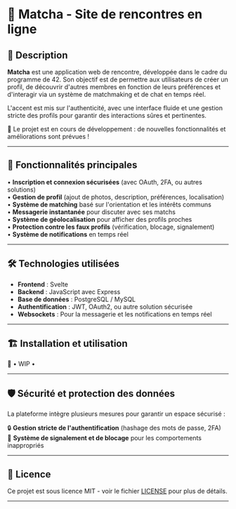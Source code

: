 # 🍃 Matcha - Site de rencontres en ligne  

## 📖 Description  

**Matcha** est une application web de rencontre, développée dans le cadre du programme de 42. Son objectif est de permettre aux utilisateurs de créer un profil, de découvrir d'autres membres en fonction de leurs préférences et d'interagir via un système de matchmaking et de chat en temps réel.  

L'accent est mis sur l'authenticité, avec une interface fluide et une gestion stricte des profils pour garantir des interactions sûres et pertinentes.  

🚧 Le projet est en cours de développement : de nouvelles fonctionnalités et améliorations sont prévues !

---

## 🚀 Fonctionnalités principales  

• **Inscription et connexion sécurisées** (avec OAuth, 2FA, ou autres solutions)  
• **Gestion de profil** (ajout de photos, description, préférences, localisation)  
• **Système de matching** basé sur l'orientation et les intérêts communs  
• **Messagerie instantanée** pour discuter avec ses matchs  
• **Système de géolocalisation** pour afficher des profils proches  
• **Protection contre les faux profils** (vérification, blocage, signalement)  
• **Système de notifications** en temps réel  

---

## 🛠️ Technologies utilisées  

- **Frontend** : Svelte  
- **Backend** : JavaScript avec Express
- **Base de données** : PostgreSQL / MySQL  
- **Authentification** : JWT, OAuth2, ou autre solution sécurisée  
- **Websockets** : Pour la messagerie et les notifications en temps réel  

---

## 🏗️ Installation et utilisation  

🚧 • WIP •

---

## 🛡️ Sécurité et protection des données  

La plateforme intègre plusieurs mesures pour garantir un espace sécurisé :  

🔒 **Gestion stricte de l'authentification** (hashage des mots de passe, 2FA)  
🚫 **Système de signalement et de blocage** pour les comportements inappropriés  

---

## 📜 Licence  

Ce projet est sous licence MIT - voir le fichier [LICENSE](LICENSE) pour plus de détails.

---
